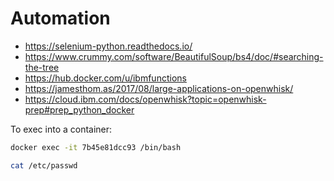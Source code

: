 # Automation

- https://selenium-python.readthedocs.io/
- https://www.crummy.com/software/BeautifulSoup/bs4/doc/#searching-the-tree
- https://hub.docker.com/u/ibmfunctions
- https://jamesthom.as/2017/08/large-applications-on-openwhisk/
- https://cloud.ibm.com/docs/openwhisk?topic=openwhisk-prep#prep_python_docker

To exec into a container:
```bash
docker exec -it 7b45e81dcc93 /bin/bash

cat /etc/passwd

